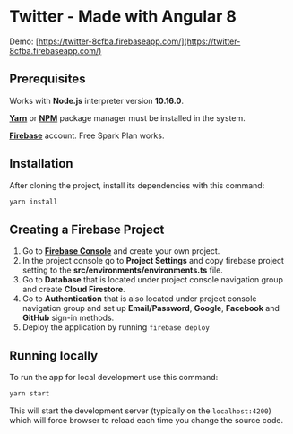 # Twitter - Made with Angular 8

Demo: [https://twitter-8cfba.firebaseapp.com/](https://twitter-8cfba.firebaseapp.com/)

## Prerequisites

Works with **Node.js** interpreter version **10.16.0**.

[**Yarn**](https://yarnpkg.com/en/docs/install) or [**NPM**](https://www.npmjs.com/get-npm) package manager must be installed in the system. 

[**Firebase**](https://firebase.com/) account. Free Spark Plan works.

## Installation

After cloning the project, install its dependencies with this command:

```bash
yarn install
```

## Creating a Firebase Project

1. Go to [**Firebase Console**](https://console.firebase.google.com) and create your own project.
2. In the project console go to **Project Settings** and copy firebase project setting to the **src/environments/environments.ts** file.
3. Go to **Database** that is located under project console navigation group and create **Cloud Firestore**.
5. Go to **Authentication** that is also located under project console navigation group and set up **Email/Password**, **Google**, **Facebook** and **GitHub**  sign-in methods.
6. Deploy the application by running `firebase deploy`

## Running locally

To run the app for local development use this command:

```bash
yarn start
```
This will start the development server (typically on the `localhost:4200`) which will force browser to reload each time you change the source code.
